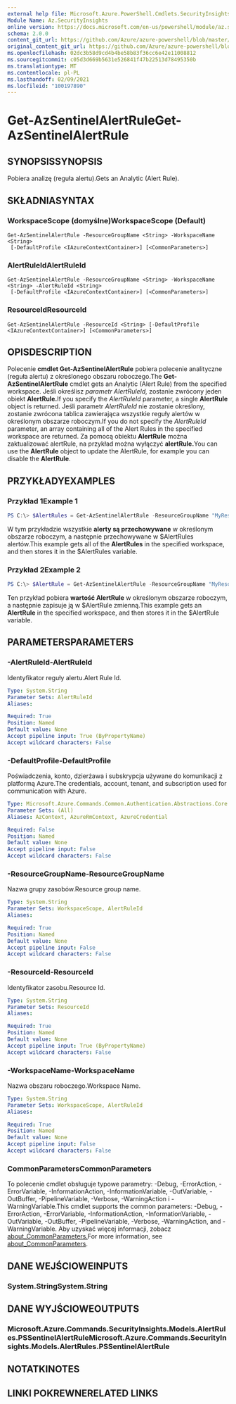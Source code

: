 ```yaml
---
external help file: Microsoft.Azure.PowerShell.Cmdlets.SecurityInsights.dll-Help.xml
Module Name: Az.SecurityInsights
online version: https://docs.microsoft.com/en-us/powershell/module/az.securityinsights/get-azsentinelalertrule
schema: 2.0.0
content_git_url: https://github.com/Azure/azure-powershell/blob/master/src/SecurityInsights/SecurityInsights/help/Get-AzSentinelAlertRule.md
original_content_git_url: https://github.com/Azure/azure-powershell/blob/master/src/SecurityInsights/SecurityInsights/help/Get-AzSentinelAlertRule.md
ms.openlocfilehash: 02dc3b58d9cd4b4be58b83f36cc6e42e11008812
ms.sourcegitcommit: c05d3d669b5631e526841f47b22513d78495350b
ms.translationtype: MT
ms.contentlocale: pl-PL
ms.lasthandoff: 02/09/2021
ms.locfileid: "100197890"
---
```

# <span data-ttu-id="54c5b-101">Get-AzSentinelAlertRule</span><span class="sxs-lookup"><span data-stu-id="54c5b-101">Get-AzSentinelAlertRule</span></span>

## <span data-ttu-id="54c5b-102">SYNOPSIS</span><span class="sxs-lookup"><span data-stu-id="54c5b-102">SYNOPSIS</span></span>
<span data-ttu-id="54c5b-103">Pobiera analizę (reguła alertu).</span><span class="sxs-lookup"><span data-stu-id="54c5b-103">Gets an Analytic (Alert Rule).</span></span>

## <span data-ttu-id="54c5b-104">SKŁADNIA</span><span class="sxs-lookup"><span data-stu-id="54c5b-104">SYNTAX</span></span>

### <span data-ttu-id="54c5b-105">WorkspaceScope (domyślne)</span><span class="sxs-lookup"><span data-stu-id="54c5b-105">WorkspaceScope (Default)</span></span>
```
Get-AzSentinelAlertRule -ResourceGroupName <String> -WorkspaceName <String>
 [-DefaultProfile <IAzureContextContainer>] [<CommonParameters>]
```

### <span data-ttu-id="54c5b-106">AlertRuleId</span><span class="sxs-lookup"><span data-stu-id="54c5b-106">AlertRuleId</span></span>
```
Get-AzSentinelAlertRule -ResourceGroupName <String> -WorkspaceName <String> -AlertRuleId <String>
 [-DefaultProfile <IAzureContextContainer>] [<CommonParameters>]
```

### <span data-ttu-id="54c5b-107">ResourceId</span><span class="sxs-lookup"><span data-stu-id="54c5b-107">ResourceId</span></span>
```
Get-AzSentinelAlertRule -ResourceId <String> [-DefaultProfile <IAzureContextContainer>] [<CommonParameters>]
```

## <span data-ttu-id="54c5b-108">OPIS</span><span class="sxs-lookup"><span data-stu-id="54c5b-108">DESCRIPTION</span></span>
<span data-ttu-id="54c5b-109">Polecenie **cmdlet Get-AzSentinelAlertRule** pobiera polecenie analityczne (reguła alertu) z określonego obszaru roboczego.</span><span class="sxs-lookup"><span data-stu-id="54c5b-109">The **Get-AzSentinelAlertRule** cmdlet gets an Analytic (Alert Rule) from the specified workspace.</span></span>
<span data-ttu-id="54c5b-110">Jeśli określisz *parametr AlertRuleId,* zostanie zwrócony jeden obiekt **AlertRule.**</span><span class="sxs-lookup"><span data-stu-id="54c5b-110">If you specify the *AlertRuleId* parameter, a single **AlertRule** object is returned.</span></span>
<span data-ttu-id="54c5b-111">Jeśli parametr *AlertRuleId* nie zostanie określony, zostanie zwrócona tablica zawierająca wszystkie reguły alertów w określonym obszarze roboczym.</span><span class="sxs-lookup"><span data-stu-id="54c5b-111">If you do not specify the *AlertRuleId* parameter, an array containing all of the Alert Rules in the specified workspace are returned.</span></span>
<span data-ttu-id="54c5b-112">Za pomocą obiektu **AlertRule** można zaktualizować alertRule, na przykład można wyłączyć **alertRule.**</span><span class="sxs-lookup"><span data-stu-id="54c5b-112">You can use the **AlertRule** object to update the AlertRule, for example you can disable the **AlertRule**.</span></span>

## <span data-ttu-id="54c5b-113">PRZYKŁADY</span><span class="sxs-lookup"><span data-stu-id="54c5b-113">EXAMPLES</span></span>

### <span data-ttu-id="54c5b-114">Przykład 1</span><span class="sxs-lookup"><span data-stu-id="54c5b-114">Example 1</span></span>
```powershell
PS C:\> $AlertRules = Get-AzSentinelAlertRule -ResourceGroupName "MyResourceGroup" -WorkspaceName "MyWorkspaceName"
```

<span data-ttu-id="54c5b-115">W tym przykładzie wszystkie **alerty są przechowywane** w określonym obszarze roboczym, a następnie przechowywane w $AlertRules alertów.</span><span class="sxs-lookup"><span data-stu-id="54c5b-115">This example gets all of the **AlertRules** in the specified workspace, and then stores it in the $AlertRules variable.</span></span>

### <span data-ttu-id="54c5b-116">Przykład 2</span><span class="sxs-lookup"><span data-stu-id="54c5b-116">Example 2</span></span>
```powershell
PS C:\> $AlertRule = Get-AzSentinelAlertRule -ResourceGroupName "MyResourceGroup" -WorkspaceName "MyWorkspaceName" -AlertRuleId "MyAlertRuleId"
```

<span data-ttu-id="54c5b-117">Ten przykład pobiera **wartość AlertRule** w określonym obszarze roboczym, a następnie zapisuje ją w $AlertRule zmienną.</span><span class="sxs-lookup"><span data-stu-id="54c5b-117">This example gets an **AlertRule** in the specified workspace, and then stores it in the $AlertRule variable.</span></span>

## <span data-ttu-id="54c5b-118">PARAMETERS</span><span class="sxs-lookup"><span data-stu-id="54c5b-118">PARAMETERS</span></span>

### <span data-ttu-id="54c5b-119">-AlertRuleId</span><span class="sxs-lookup"><span data-stu-id="54c5b-119">-AlertRuleId</span></span>
<span data-ttu-id="54c5b-120">Identyfikator reguły alertu.</span><span class="sxs-lookup"><span data-stu-id="54c5b-120">Alert Rule Id.</span></span>

```yaml
Type: System.String
Parameter Sets: AlertRuleId
Aliases:

Required: True
Position: Named
Default value: None
Accept pipeline input: True (ByPropertyName)
Accept wildcard characters: False
```

### <span data-ttu-id="54c5b-121">-DefaultProfile</span><span class="sxs-lookup"><span data-stu-id="54c5b-121">-DefaultProfile</span></span>
<span data-ttu-id="54c5b-122">Poświadczenia, konto, dzierżawa i subskrypcja używane do komunikacji z platformą Azure.</span><span class="sxs-lookup"><span data-stu-id="54c5b-122">The credentials, account, tenant, and subscription used for communication with Azure.</span></span>

```yaml
Type: Microsoft.Azure.Commands.Common.Authentication.Abstractions.Core.IAzureContextContainer
Parameter Sets: (All)
Aliases: AzContext, AzureRmContext, AzureCredential

Required: False
Position: Named
Default value: None
Accept pipeline input: False
Accept wildcard characters: False
```

### <span data-ttu-id="54c5b-123">-ResourceGroupName</span><span class="sxs-lookup"><span data-stu-id="54c5b-123">-ResourceGroupName</span></span>
<span data-ttu-id="54c5b-124">Nazwa grupy zasobów.</span><span class="sxs-lookup"><span data-stu-id="54c5b-124">Resource group name.</span></span>

```yaml
Type: System.String
Parameter Sets: WorkspaceScope, AlertRuleId
Aliases:

Required: True
Position: Named
Default value: None
Accept pipeline input: False
Accept wildcard characters: False
```

### <span data-ttu-id="54c5b-125">-ResourceId</span><span class="sxs-lookup"><span data-stu-id="54c5b-125">-ResourceId</span></span>
<span data-ttu-id="54c5b-126">Identyfikator zasobu.</span><span class="sxs-lookup"><span data-stu-id="54c5b-126">Resource Id.</span></span>

```yaml
Type: System.String
Parameter Sets: ResourceId
Aliases:

Required: True
Position: Named
Default value: None
Accept pipeline input: True (ByPropertyName)
Accept wildcard characters: False
```

### <span data-ttu-id="54c5b-127">-WorkspaceName</span><span class="sxs-lookup"><span data-stu-id="54c5b-127">-WorkspaceName</span></span>
<span data-ttu-id="54c5b-128">Nazwa obszaru roboczego.</span><span class="sxs-lookup"><span data-stu-id="54c5b-128">Workspace Name.</span></span>

```yaml
Type: System.String
Parameter Sets: WorkspaceScope, AlertRuleId
Aliases:

Required: True
Position: Named
Default value: None
Accept pipeline input: False
Accept wildcard characters: False
```

### <span data-ttu-id="54c5b-129">CommonParameters</span><span class="sxs-lookup"><span data-stu-id="54c5b-129">CommonParameters</span></span>
<span data-ttu-id="54c5b-130">To polecenie cmdlet obsługuje typowe parametry: -Debug, -ErrorAction, -ErrorVariable, -InformationAction, -InformationVariable, -OutVariable, -OutBuffer, -PipelineVariable, -Verbose, -WarningAction i -WarningVariable.</span><span class="sxs-lookup"><span data-stu-id="54c5b-130">This cmdlet supports the common parameters: -Debug, -ErrorAction, -ErrorVariable, -InformationAction, -InformationVariable, -OutVariable, -OutBuffer, -PipelineVariable, -Verbose, -WarningAction, and -WarningVariable.</span></span> <span data-ttu-id="54c5b-131">Aby uzyskać więcej informacji, zobacz [about_CommonParameters.](http://go.microsoft.com/fwlink/?LinkID=113216)</span><span class="sxs-lookup"><span data-stu-id="54c5b-131">For more information, see [about_CommonParameters](http://go.microsoft.com/fwlink/?LinkID=113216).</span></span>

## <span data-ttu-id="54c5b-132">DANE WEJŚCIOWE</span><span class="sxs-lookup"><span data-stu-id="54c5b-132">INPUTS</span></span>

### <span data-ttu-id="54c5b-133">System.String</span><span class="sxs-lookup"><span data-stu-id="54c5b-133">System.String</span></span>
## <span data-ttu-id="54c5b-134">DANE WYJŚCIOWE</span><span class="sxs-lookup"><span data-stu-id="54c5b-134">OUTPUTS</span></span>

### <span data-ttu-id="54c5b-135">Microsoft.Azure.Commands.SecurityInsights.Models.AlertRules.PSSentinelAlertRule</span><span class="sxs-lookup"><span data-stu-id="54c5b-135">Microsoft.Azure.Commands.SecurityInsights.Models.AlertRules.PSSentinelAlertRule</span></span>
## <span data-ttu-id="54c5b-136">NOTATKI</span><span class="sxs-lookup"><span data-stu-id="54c5b-136">NOTES</span></span>

## <span data-ttu-id="54c5b-137">LINKI POKREWNE</span><span class="sxs-lookup"><span data-stu-id="54c5b-137">RELATED LINKS</span></span>
